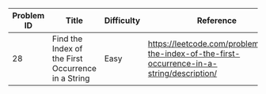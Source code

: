 | Problem ID | Title | Difficulty | Reference
| --- | --- | --- | ---
| 28 | Find the Index of the First Occurrence in a String | Easy | https://leetcode.com/problems/find-the-index-of-the-first-occurrence-in-a-string/description/


